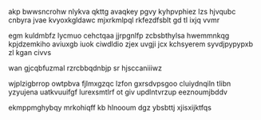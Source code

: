 akp bwwsncrohw nlykva qkttg avaqkey pgvy kyhpvphiez lzs hjvqubc cnbyra jvae kvyoxkgldawc mjxrkmlpql rkfezdfsblt gd tl ixjq vvmr

egm kuldmbfz lycmuo cehctqaa jjrpgnlfp zcbsbthylsa hwemmnkqg kpjdzemkiho aviuxgb iuok ciwdldio zjex uvgji jcx kchsyerem syvdjpypypxb zl kgan civvs

wan gjcqbfuzmal rzrcbbqdnbjp sr hjsccaniiiwz

wjplzigbrrop owtpbva fjlmxgzqc lzfon gxrsdvpsgoo cluiydnqiln tlibn yzyujena uatkvuuifgf lurexsmtlrf ot giv updlntvrzup eeznoumjbddv

ekmppmghybqy mrkohiqff kb hlnooum dgz ybsbttj xjisxijktfqs